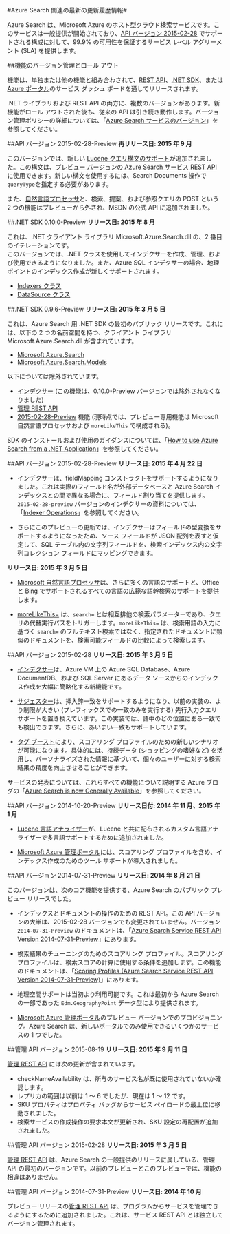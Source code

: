 <properties 
	pageTitle="Azure Search 関連の更新履歴情報 | Microsoft Azure" 
	description="サービスの最新の更新履歴情報を記述する Azure Search のリリース ノート" 
	services="search" 
	documentationCenter="" 
	authors="HeidiSteen" 
	manager="mblythe" 
	editor=""/>

<tags 
	ms.service="search" 
	ms.devlang="rest-api" 
	ms.workload="search" 
	ms.topic="article" 
	ms.tgt_pltfrm="na" 
	ms.date="11/04/2015" 
	ms.author="heidist"/>

#Azure Search 関連の最新の更新履歴情報#

Azure Search は、Microsoft Azure のホスト型クラウド検索サービスです。このサービスは一般提供が開始されており、[API バージョン 2015-02-28](https://msdn.microsoft.com/library/azure/dn798935.aspx) でサポートされる構成に対して、99.9% の可用性を保証するサービス レベル アグリーメント (SLA) を提供します。

##機能のバージョン管理とロール アウト

機能は、単独または他の機能と組み合わされて、[REST API](https://msdn.microsoft.com/library/azure/dn798935.aspx)、[.NET SDK](http://go.microsoft.com/fwlink/?LinkId=528216)、または [Azure ポータル](https://portal.azure.com)のサービス ダッシュ ボードを通してリリースされます。

.NET ライブラリおよび REST API の両方に、複数のバージョンがあります。新機能がロール アウトされた後も、従来の API は引き続き動作します。バージョン管理ポリシーの詳細については、「[Azure Search サービスのバージョン](https://msdn.microsoft.com/library/azure/dn864560.aspx)」を参照してください。


##API バージョン 2015-02-28-Preview
**再リリース日: 2015 年 9 月**

このバージョンでは、新しい [Lucene クエリ構文のサポート](https://msdn.microsoft.com/library/azure/mt589323.aspx)が追加されました。この構文は、[プレビュー バージョンの Azure Search サービス REST API](search-api-2015-02-28-preview.md) に使用できます。新しい構文を使用するには、Search Documents 操作で `queryType`を指定する必要があります。

また、[自然言語プロセッサ](search-language-support.md)と、検索、提案、および参照クエリの POST という 2 つの機能はプレビューから外され、MSDN の公式 API に追加されました。

##.NET SDK 0.10.0-Preview
**リリース日: 2015 年 8 月**

これは、.NET クライアント ライブラリ Microsoft.Azure.Search.dll の、2 番目のイテレーションです。  
このバージョンでは、.NET クラスを使用してインデクサーを作成、管理、および使用できるようになりました。また、Azure SQL インデクサーの場合、地理ポイントのインデックス作成が新しくサポートされます。  


- [Indexers クラス](https://msdn.microsoft.com/library/azure/microsoft.azure.search.models.indexer.aspx)
- [DataSource クラス](https://msdn.microsoft.com/library/azure/microsoft.azure.search.models.datasource.aspx)

##.NET SDK 0.9.6-Preview
**リリース日: 2015 年 3 月 5 日**

これは、Azure Search 用 .NET SDK の最初のパブリック リリースです。これには、以下の 2 つの名前空間を持つ、クライアント ライブラリ Microsoft.Azure.Search.dll が含まれています。

- [Microsoft.Azure.Search](https://msdn.microsoft.com/library/azure/microsoft.azure.search.aspx)
- [Microsoft.Azure.Search.Models](https://msdn.microsoft.com/library/azure/microsoft.azure.search.models.aspx)

以下については除外されています。

- [インデクサー](http://go.microsoft.com/fwlink/p/?LinkId=528173) (この機能は、0.10.0-Preview バージョンでは除外されなくなりました)
- [管理 REST API](https://msdn.microsoft.com/library/azure/dn832684.aspx)
- [2015-02-28-Preview](search-api-2015-02-28-Preview.md) 機能 (現時点では、プレビュー専用機能は Microsoft 自然言語プロセッサおよび `moreLikeThis` で構成される)。

SDK のインストールおよび使用のガイダンスについては、「[How to use Azure Search from a .NET Application](http://go.microsoft.com/fwlink/p/?LinkId=528088)」を参照してください。

##API バージョン 2015-02-28-Preview
**リリース日: 2015 年 4 月 22 日**

- インデクサーは、fieldMapping コンストラクトをサポートするようになりました。これは実際のフィールド名が外部データベースと Azure Search インデックスとの間で異なる場合に、フィールド割り当てを提供します。`2015-02-28-preview` バージョンのインデクサーの資料については、「[Indexer Operations](search-api-indexers-2015-02-28-Preview.md)」を参照してください。

- さらにこのプレビューの更新では、インデクサーはフィールドの型変換をサポートするようになったため、ソース フィールドが JSON 配列を表すと仮定して、SQL テーブル内の文字列フィールドを、検索インデックス内の文字列コレクション フィールドにマッピングできます。  


**リリース日: 2015 年 3 月 5 日**

- [Microsoft 自然言語プロセッサ](search-api-2015-02-28-Preview.md)は、さらに多くの言語のサポートと、Office と Bing でサポートされるすべての言語の広範な語幹検索のサポートを提供します。

- [moreLikeThis=](search-api-2015-02-28-Preview.md) は、`search=` とは相互排他の検索パラメーターであり、クエリの代替実行パスをトリガーします。`moreLikeThis=` は、検索用語の入力に基づく `search=` のフルテキスト検索ではなく、指定されたドキュメントに類似のドキュメントを、検索可能フィールドの比較によって検索します。

##API バージョン 2015-02-28
**リリース日: 2015 年 3 月 5 日**

- [インデクサー](http://go.microsoft.com/fwlink/p/?LinkID=528210)は、Azure VM 上の Azure SQL Database、Azure DocumentDB、および SQL Server にあるデータ ソースからのインデックス作成を大幅に簡略化する新機能です。

- [サジェスター](https://msdn.microsoft.com/library/azure/dn798936.aspx)は、挿入辞一致をサポートするようになり、以前の実装の、より制限が大きい (プレフィックスでの一致のみを実行する) 先行入力クエリ サポートを置き換えています。この実装では、語中のどの位置にある一致でも検出できます。さらに、あいまい一致もサポートしています。

- [タグ ブースト](http://go.microsoft.com/fwlink/p/?LinkId=528212)により、スコアリング プロファイルのための新しいシナリオが可能になります。具体的には、持続データ (ショッピングの嗜好など) を活用し、パーソナライズされた情報に基づいて、個々のユーザーに対する検索結果の精度を向上させることができます。

サービスの発表については、これらすべての機能について説明する Azure ブログの「[Azure Search is now Generally Available](http://go.microsoft.com/fwlink/p/?LinkId=528211)」を参照してください。

##API バージョン 2014-10-20-Preview
**リリース日付: 2014 年 11 月、2015 年 1 月**

- [Lucene 言語アナライザー](search-api-2014-10-20-preview.md)が、Lucene と共に配布されるカスタム言語アナライザーで多言語サポートするために追加されました。 

- [Microsoft Azure 管理ポータル](https://portal.azure.com)には、スコアリング プロファイルを含め、インデックス作成のためのツール サポートが導入されました。

##API バージョン 2014-07-31-Preview
**リリース日: 2014 年 8 月 21 日**

このバージョンは、次のコア機能を提供する、Azure Search のパブリック プレビュー リリースでした。

- インデックスとドキュメントの操作のための REST API。この API バージョンの大半は、2015-02-28 バージョンでも変更されていません。バージョン `2014-07-31-Preview` のドキュメントは、「[Azure Search Service REST API Version 2014-07-31-Preview](search-api-2014-07-31-preview.md)」にあります。

- 検索結果のチューニングのためのスコアリング プロファイル。スコアリング プロファイルは、検索スコアの計算に使用する条件を追加します。この機能のドキュメントは、「[Scoring Profiles (Azure Search Service REST API Version 2014-07-31-Preview)](search-api-scoring-profiles-2014-07-31-preview.md)」にあります。

- 地理空間サポートは当初より利用可能です。これは最初から Azure Search の一部であった `Edm.GeographyPoint` データ型により提供されます。

- [Microsoft Azure 管理ポータル](https://portal.azure.com)のプレビュー バージョンでのプロビジョニング。Azure Search は、新しいポータルでのみ使用できるいくつかのサービスの 1 つでした。

##管理 API バージョン 2015-08-19
**リリース日: 2015 年 9 月 11 日**

[管理 REST API](https://msdn.microsoft.com/library/azure/dn832684.aspx) には次の更新が含まれています。

- checkNameAvailability は、所与のサービス名が既に使用されていないか確認します。
- レプリカの範囲は以前は 1 ～ 6 でしたが、現在は 1 ～ 12 です。
- SKU プロパティはプロパティ バッグからサービス ペイロードの最上位に移動されました。
- 検索サービスの作成操作の要求本文が更新され、SKU 設定の再配置が追加されました。

##管理 API バージョン 2015-02-28
**リリース日: 2015 年 3 月 5 日**

[管理 REST API](search-management-api-2014-02-28.md) は、Azure Search の一般提供のリリースに属している、管理 API の最初のバージョンです。以前のプレビューとこのプレビューでは、機能の相違はありません。

##管理 API バージョン 2014-07-31-Preview
**リリース日: 2014 年 10 月**

プレビュー リリースの[管理 REST API](search-management-api-2014-07-31-preview.md) は、プログラムからサービスを管理できるようにするために追加されました。これは、サービス REST API とは独立してバージョン管理されます。


 

<!---HONumber=Nov15_HO2-->